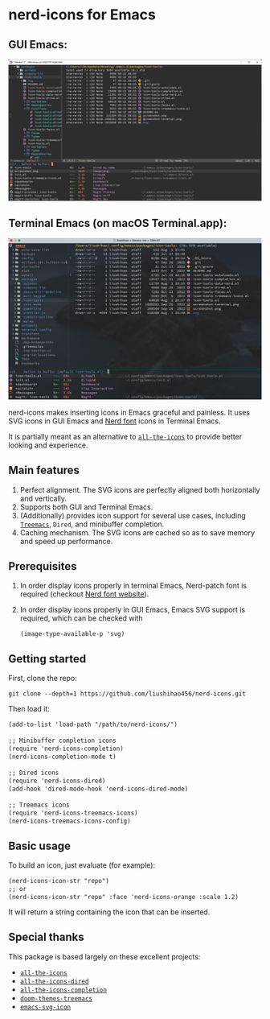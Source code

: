 # nerd-icons for Emacs
## GUI Emacs:
![Screenshot](./screenshot.png)

## Terminal Emacs (on macOS Terminal.app):
![Screenshot](./screenshot-terminal.png)

nerd-icons makes inserting icons in Emacs graceful and painless. It uses SVG icons in GUI Emacs and [Nerd font](https://www.nerdfonts.com/) icons in Terminal Emacs.

It is partially meant as an alternative to [`all-the-icons`](https://github.com/domtronn/all-the-icons.el) to provide better looking and experience.

## Main features

1. Perfect alignment. The SVG icons are perfectly aligned both horizontally and vertically.
2. Supports both GUI and Terminal Emacs.
3. (Additionally) provides icon support for several use cases, including [`Treemacs`](https://github.com/Alexander-Miller/treemacs), `Dired`, and minibuffer completion.
4. Caching mechanism. The SVG icons are cached so as to save memory and speed up performance.

## Prerequisites

1. In order display icons properly in terminal Emacs, Nerd-patch font is required (checkout [Nerd font website](https://www.nerdfonts.com/)).
2. In order display icons properly in GUI Emacs, Emacs SVG support is required, which can be checked with
   
   ``` elisp
   (image-type-available-p 'svg)
   ```

## Getting started

First, clone the repo:

``` shell
git clone --depth=1 https://github.com/liushihao456/nerd-icons.git
```

Then load it:

``` elisp
(add-to-list 'load-path "/path/to/nerd-icons/")

;; Minibuffer completion icons
(require 'nerd-icons-completion)
(nerd-icons-completion-mode t)

;; Dired icons
(require 'nerd-icons-dired)
(add-hook 'dired-mode-hook 'nerd-icons-dired-mode)

;; Treemacs icons
(require 'nerd-icons-treemacs-icons)
(nerd-icons-treemacs-icons-config)
```

## Basic usage

To build an icon, just evaluate (for example):

``` elisp
(nerd-icons-icon-str "repo")
;; or
(nerd-icons-icon-str "repo" :face 'nerd-icons-orange :scale 1.2)
```

It will return a string containing the icon that can be inserted.

## Special thanks

This package is based largely on these excellent projects:

* [`all-the-icons`](https://github.com/domtronn/all-the-icons.el)
* [`all-the-icons-dired`](https://github.com/jtbm37/all-the-icons-dired)
* [`all-the-icons-completion`](https://github.com/iyefrat/all-the-icons-completion)
* [`doom-themes-treemacs`](https://github.com/doomemacs/themes)
* [`emacs-svg-icon`](https://github.com/rougier/emacs-svg-icon)

